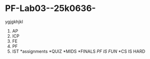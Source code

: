 # PF-Lab03--25k0636-
ygjgkhjkl
1. AP
2. ICP
3. FE
4. PF
5. IST
   *assignments
   *QUIZ
   *MIDS
   *FINALS
   *PF IS FUN*
   *CS IS HARD
